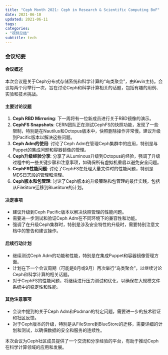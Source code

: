 ```yaml
---
title: "Ceph Month 2021: Ceph in Research & Scientific Computing BoF"
date: 2021-06-10
updated: 2021-06-11
tags:
categories:
- "视频总结"
subtitle: tech
---
```



### 会议纪要

#### 会议概述
本次会议是关于Ceph分布式存储系统和科学计算的“鸟类聚会”，由Kevin主持。会议每两个月举行一次，旨在讨论Ceph和科学计算相关的话题，包括有趣的用例、实验和技术挑战。

#### 主要讨论议题
1. **Ceph RBD Mirroring**: 下一周将有一位新成员进行关于RBD镜像的演示。
2. **CephFS Snapshots**: CERN团队正在测试CephFS的快照功能，发现了一些限制，特别是在Nautilus和Octopus版本中，快照删除操作非常慢。建议升级到Pacific版本以解决这些问题。
3. **Ceph Adm的使用**: 讨论了Ceph Adm在管理Ceph集群中的应用，特别是与Puppet的集成问题和容器镜像的管理。
4. **Ceph升级经验分享**: 分享了从Luminous升级到Octopus的经验，强调了升级过程中的一些关键步骤和注意事项，如确保所有虚拟机重启以避免安全问题。
5. **CephFS性能问题**: 讨论了CephFS在处理大量文件时的性能问题，特别是MDS日志段的管理和清理。
6. **Ceph版本和包管理**: 讨论了Ceph版本的升级策略和包管理的最佳实践，包括从FileStore迁移到BlueStore的计划。

#### 决定事项
- 建议升级到Ceph Pacific版本以解决快照管理的性能问题。
- 需要进一步测试和验证Ceph Adm在不同环境下的兼容性和功能。
- 强调了在升级Ceph集群时，特别是涉及安全特性的升级时，需要特别注意文档中的警告和建议操作。

#### 后续行动计划
- 继续测试Ceph Adm的功能和性能，特别是在集成Puppet和容器镜像管理方面。
- 计划在下一个会议周期（可能是8月或9月）再次举行“鸟类聚会”，以继续讨论Ceph和科学计算的相关话题。
- 对于CephFS的性能问题，将继续进行压力测试和优化，以确保在大规模文件系统中的稳定性和性能。

#### 其他注意事项
- 会议中提到的关于Ceph Adm和Podman的特定问题，需要进一步的技术验证和社区反馈。
- 对于Ceph版本的升级，特别是从FileStore到BlueStore的迁移，需要详细的计划和测试，以确保数据的安全和服务的连续性。

本次会议为Ceph社区成员提供了一个交流和分享经验的平台，有助于推动Ceph在科学计算领域的应用和发展。